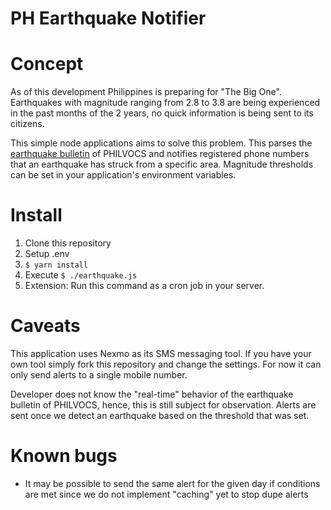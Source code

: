 # PH Earthquake Notifier

# Concept

As of this development Philippines is preparing for "The Big One". Earthquakes with magnitude ranging from 2.8 to 3.8 are being experienced in the past months of the 2 years, no quick information is being sent to its citizens. 

This simple node applications aims to solve this problem. This parses the [earthquake bulletin](http://www.phivolcs.dost.gov.ph/html/update_SOEPD/EQLatest.html) of PHILVOCS and notifies registered phone numbers that an earthquake has struck from a specific area. Magnitude thresholds can be set in your application's environment variables.

# Install

1. Clone this repository
2. Setup .env
3. `$ yarn install`
4. Execute `$ ./earthquake.js`
5. Extension: Run this command as a cron job in your server.

# Caveats

This application uses Nexmo as its SMS messaging tool. If you have your own tool simply fork this repository and change the settings. For now it can only send alerts to a single mobile number.

Developer does not know the "real-time" behavior of the earthquake bulletin of PHILVOCS, hence, this is still subject for observation. Alerts are sent once we detect an earthquake based on the threshold that was set.

# Known bugs

* It may be possible to send the same alert for the given day if conditions are met since we do not implement "caching" yet to stop dupe alerts